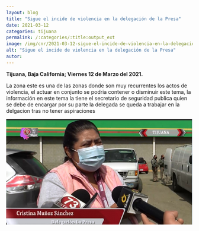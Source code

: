 ```yaml
---
layout: blog
title: "Sigue el incide de violencia en la delegación de la Presa"
date: 2021-03-12
categories: tijuana
permalink: /:categories/:title:output_ext
image: /img/cnr/2021-03-12-sigue-el-incide-de-violencia-en-la-delegacion.jpg
alt: "Sigue el incide de violencia en la delegación de la Presa"
autor:
---
```


**Tijuana, Baja California; Viernes 12 de Marzo del 2021.** 

La zona este es una de las zonas donde son muy recurrentes los actos de violencia, el actuar en conjunto  se podria contener o disminuir este tema, la información en este tema la tiene el secretario de seguridad publica quien  se debe de encargar por su parte la delegada se queda a trabajar en la delgacion tras no tener aspiraciones 

<div id="carouselExampleSlidesOnly" class="carousel slide" data-ride="carousel">
  <div class="carousel-inner">
    <div class="carousel-item active">
       <img class="d-block w-100" src="/img/cnr/2021-03-12-sigue-el-incide-de-violencia-en-la-delegacion.jpg" loading="lazy"  alt="Sigue el incide de violencia en la delegación de la Presa">
    </div>
  </div>
</div>